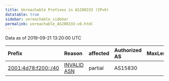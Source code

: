 ```yaml
---
title: Unreachable Prefixes in AS208333 (IPv6)
datatable: true
sidebar: unreachable_sidebar
permalink: unreachable_AS208333-v6.html
---
```


Data as of 2019-09-21 13:20:00 UTC


<div class="datatable-begin"></div>

| Prefix                                                           | Reason                                                                                                      | affected   | Authorized AS   |   MaxLength | Anchor                                         |   unreachable /48s |
|:-----------------------------------------------------------------|:------------------------------------------------------------------------------------------------------------|:-----------|:----------------|------------:|:-----------------------------------------------|-------------------:|
| [2001:4d78:f200::/40](https://stat.ripe.net/2001:4d78:f200::/40) | [INVALID ASN](https://rpki-validator.ripe.net/announcement-preview?asn=AS208333&prefix=2001:4d78:f200::/40) | partial    | AS15830         |          48 | [RIPE](unreachable_RIPE_NCC_RPKI_Root-v6.html) |                256 |

<div class="datatable-end"></div>